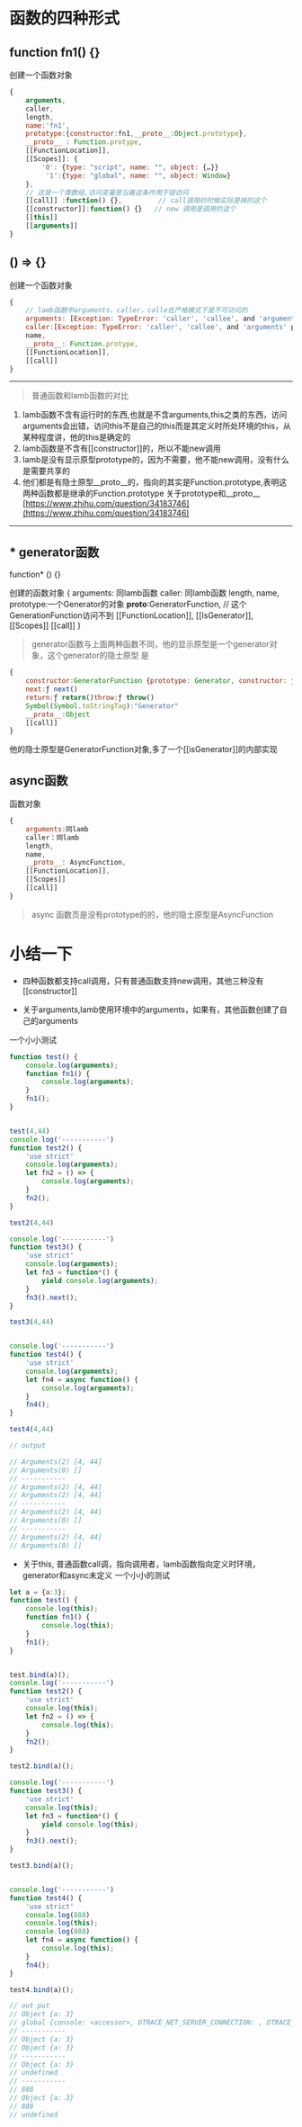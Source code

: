 
# 函数的四种形式



## function fn1() {}
创建一个函数对象
```javascript
{
    arguments,
    caller,
    length,
    name:'fn1',
    prototype:{constructor:fn1,__proto__:Object.prototype},
    __proto__ : Function.protype,
    [[FunctionLocation]],
    [[Scopes]]: {
        '0': {type: "script", name: "", object: {…}}
         '1':{type: "global", name: "", object: Window}
    },
    // 这是一个类数组,访问变量是沿着这条作用于链访问
    [[call]] :function() {},         // call调用的时候实际是掉的这个
    [[constructor]]:function() {}   // new 调用是调用的这个
    [[this]]
    [[arguments]]
}
```


## () => {}
创建一个函数对象
```javascript
{
    // lamb函数中arguments，caller，calle在严格模式下是不可访问的
    arguments: [Exception: TypeError: 'caller', 'callee', and 'arguments' properties may not be accessed on strict mode functions or the arguments objects for calls to them at Function.remoteFunction (<anonymous>:2:14)],
    caller:[Exception: TypeError: 'caller', 'callee', and 'arguments' properties may not be accessed on strict mode functions or the arguments objects for calls to them at Function.remoteFunction (<anonymous>:2:14)],
    name,
    __proto__: Function.protype,
    [[FunctionLocation]],
    [[call]]
}
```
---
> 普通函数和lamb函数的对比
1. lamb函数不含有运行时的东西,也就是不含arguments,this之类的东西，访问arguments会出错，访问this不是自己的this而是其定义时所处环境的this，从某种程度讲，他的this是确定的
2. lamb函数是不含有[[constructor]]的，所以不能new调用
3. lamb是没有显示原型prototype的，因为不需要，他不能new调用，没有什么是需要共享的
4. 他们都是有隐士原型__proto__的，指向的其实是Function.prototype,表明这两种函数都是继承的Function.prototype
关于prototype和__proto__ [https://www.zhihu.com/question/34183746](https://www.zhihu.com/question/34183746)

----


## \* generator函数

function* () {}

创建的函数对象
{
    arguments: 同lamb函数
    caller: 同lamb函数
    length,
    name,
    prototype:一个Generator的对象
    __proto__:GeneratorFunction, // 这个GenerationFunction访问不到
    [[FunctionLocation]],
    [[IsGenerator]],
    [[Scopes]]
    [[call]]
}

> generator函数与上面两种函数不同，他的显示原型是一个generator对象，这个generator的隐士原型 是 
```javascript
{
    constructor:GeneratorFunction {prototype: Generator, constructor: ƒ, Symbol(Symbol.toStringTag): "GeneratorFunction"}
    next:ƒ next()
    return:ƒ return()throw:ƒ throw()
    Symbol(Symbol.toStringTag):"Generator"
    __proto__:Object
    [[call]]
}
```
他的隐士原型是GeneratorFunction对象,多了一个[[isGenerator]]的内部实现

## async函数

函数对象 
```javascript
{
    arguments:同lamb
    caller：同lamb
    length,
    name,
    __proto__: AsyncFunction,
    [[FunctionLocation]],
    [[Scopes]]
    [[call]]
}
```
> async 函数页是没有prototype的的，他的隐士原型是AsyncFunction

# 小结一下

* 四种函数都支持call调用，只有普通函数支持new调用，其他三种没有[[constructor]]

* 关于arguments,lamb使用环境中的arguments，如果有，其他函数创建了自己的arguments

一个小小测试

```javascript
function test() {
    console.log(arguments);
    function fn1() {
        console.log(arguments);
    }
    fn1();
}


test(4,44)
console.log('-----------')
function test2() {
    'use strict'
    console.log(arguments);
    let fn2 = () => {
        console.log(arguments);
    }
    fn2();
}

test2(4,44)

console.log('-----------')
function test3() {
    'use strict'
    console.log(arguments);
    let fn3 = function*() {
        yield console.log(arguments);
    }
    fn3().next();
}

test3(4,44)


console.log('-----------')
function test4() {
    'use strict'
    console.log(arguments);
    let fn4 = async function() {
        console.log(arguments);
    }
    fn4();
}

test4(4,44)

// output 

// Arguments(2) [4, 44]
// Arguments(0) []
// -----------
// Arguments(2) [4, 44]
// Arguments(2) [4, 44]
// -----------
// Arguments(2) [4, 44]
// Arguments(0) []
// -----------
// Arguments(2) [4, 44]
// Arguments(0) []
```

* 关于this, 普通函数call调，指向调用者，lamb函数指向定义时环境，generator和async未定义
一个小小的测试

```javascript
let a = {a:3};
function test() {
    console.log(this);
    function fn1() {
        console.log(this);
    }
    fn1();
}


test.bind(a)();
console.log('-----------')
function test2() {
    'use strict'
    console.log(this);
    let fn2 = () => {
        console.log(this);
    }
    fn2();
}

test2.bind(a)();

console.log('-----------')
function test3() {
    'use strict'
    console.log(this);
    let fn3 = function*() {
        yield console.log(this);
    }
    fn3().next();
}

test3.bind(a)();


console.log('-----------')
function test4() {
    'use strict'
    console.log(888)
    console.log(this);
    console.log(888)
    let fn4 = async function() {
        console.log(this);
    }
    fn4();
}

test4.bind(a)();

// out put
// Object {a: 3}
// global {console: <accessor>, DTRACE_NET_SERVER_CONNECTION: , DTRACE_NET_STREAM_END: , DTRACE_HTTP_SERVER_REQUEST: , DTRACE_HTTP_SERVER_RESPONSE: , …}
// -----------
// Object {a: 3}
// Object {a: 3}
// -----------
// Object {a: 3}
// undefined
// -----------
// 888
// Object {a: 3}
// 888
// undefined
```





